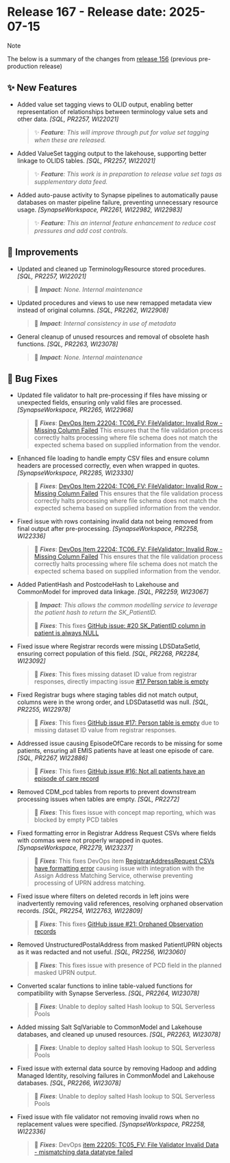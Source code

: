 # Release 167 - Release date: 2025-07-15

> [!NOTE]
> The below is a summary of the changes from [release 156](Release-156.md) (previous pre-production release)

## ✨ New Features

- Added value set tagging views to OLID output, enabling better representation of relationships between terminology value sets and other data. *[SQL, PR2257, WI22021]*
  > ✨ ***Feature**: This will improve through put for value set tagging when these are released.*

- Added ValueSet tagging output to the lakehouse, supporting better linkage to OLIDS tables. *[SQL, PR2257, WI22021]*
  > ✨ ***Feature**: This work is in preparation to release value set tags as supplementary data feed.*

- Added auto-pause activity to Synapse pipelines to automatically pause databases on master pipeline failure, preventing unnecessary resource usage. *[SynapseWorkspace, PR2261, WI22982, WI22983]*
  > ✨ ***Feature**: This an internal feature enhancement to reduce cost pressures and add cost controls.*

## 🧰 Improvements

- Updated and cleaned up TerminologyResource stored procedures. *[SQL, PR2257, WI22021]*
    > 🎯 ***Impact**: None. Internal maintenance*

- Updated procedures and views to use new remapped metadata view instead of original columns. *[SQL, PR2262, WI22908]*
    > 🎯 ***Impact**: Internal consistency in use of metadata*

- General cleanup of unused resources and removal of obsolete hash functions. *[SQL, PR2263, WI23078]*
    > 🎯 ***Impact**: None. Internal maintenance*

## 🐞 Bug Fixes

- Updated file validator to halt pre-processing if files have missing or unexpected fields, ensuring only valid files are processed. *[SynapseWorkspace, PR2265, WI22968]*
  > 🐞 ***Fixes***: [DevOps Item 22204: TC06_FV: FileValidator: Invalid Row - Missing Column Failed](https://dev.azure.com/NELAnalytics/LondonDataService/_workitems/edit/22204) This ensures that the file validation process correctly halts processing where file schema does not match the expected schema based on supplied information from the vendor.

- Enhanced file loading to handle empty CSV files and ensure column headers are processed correctly, even when wrapped in quotes. *[SynapseWorkspace, PR2285, WI23330]*
  > 🐞 ***Fixes***: [DevOps Item 22204: TC06_FV: FileValidator: Invalid Row - Missing Column Failed](https://dev.azure.com/NELAnalytics/LondonDataService/_workitems/edit/22204) This ensures that the file validation process correctly halts processing where file schema does not match the expected schema based on supplied information from the vendor.

- Fixed issue with rows containing invalid data not being removed from final output after pre-processing. *[SynapseWorkspace, PR2258, WI22336]*
  > 🐞 ***Fixes***: [DevOps Item 22204: TC06_FV: FileValidator: Invalid Row - Missing Column Failed](https://dev.azure.com/NELAnalytics/LondonDataService/_workitems/edit/22204) This ensures that the file validation process correctly halts processing where file schema does not match the expected schema based on supplied information from the vendor.

- Added PatientHash and PostcodeHash to Lakehouse and CommonModel for improved data linkage. *[SQL, PR2259, WI23067]*
  > 🎯 ***Impact**: This allows the common modelling service to leverage the patient hash to return the SK_PatientID.*
  >
  > 🐞 ***Fixes***: This fixes [GitHub issue: #20 SK_PatientID column in patient is always NULL](https://github.com/NHSISL/Datasets/issues/20)

- Fixed issue where Registrar records were missing LDSDataSetId, ensuring correct population of this field. *[SQL, PR2268, PR2284, WI23092]*
  > 🐞 ***Fixes***: This fixes missing dataset ID value from registrar responses, directly impacting issue [#17 Person table is empty](https://github.com/NHSISL/Datasets/issues/17)

- Fixed Registrar bugs where staging tables did not match output, columns were in the wrong order, and LDSDatasetId was null. *[SQL, PR2255, WI22978]*
  > 🐞 ***Fixes***: This fixes [GitHub issue #17: Person table is empty](https://github.com/NHSISL/Datasets/issues/17) due to missing dataset ID value from registrar responses.

- Addressed issue causing EpisodeOfCare records to be missing for some patients, ensuring all EMIS patients have at least one episode of care. *[SQL, PR2267, WI22886]*
  > 🐞 ***Fixes***: This fixes [GitHub issue #16: Not all patients have an episode of care record](https://github.com/NHSISL/Datasets/issues/16)

- Removed CDM_pcd tables from reports to prevent downstream processing issues when tables are empty. *[SQL, PR2272]*
  > 🐞 ***Fixes***: This fixes issue with concept map reporting, which was blocked by empty PCD tables

- Fixed formatting error in Registrar Address Request CSVs where fields with commas were not properly wrapped in quotes. *[SynapseWorkspace, PR2279, WI23237]*
    > 🐞 ***Fixes***: This fixes DevOps item [RegistrarAddressRequest CSVs have formatting error](https://dev.azure.com/NELAnalytics/LondonDataService/_workitems/edit/23237) causing issue with integration with the Assign Address Matching Service, otherwise preventing processing of UPRN address matching.

- Fixed issue where filters on deleted records in left joins were inadvertently removing valid references, resolving orphaned observation records. *[SQL, PR2254, WI22763, WI22809]*
  > 🐞 ***Fixes***: This fixes [GitHub issue #21: Orphaned Observation records](https://github.com/NHSISL/Datasets/issues/21)

- Removed UnstructuredPostalAddress from masked PatientUPRN objects as it was redacted and not useful. *[SQL, PR2256, WI23060]*
  > 🐞 ***Fixes***: This fixes issue with presence of PCD field in the planned masked UPRN output.

- Converted scalar functions to inline table-valued functions for compatibility with Synapse Serverless. *[SQL, PR2264, WI23078]*
  > 🐞 ***Fixes***: Unable to deploy salted Hash lookup to SQL Serverless Pools

- Added missing Salt SqlVariable to CommonModel and Lakehouse databases, and cleaned up unused resources. *[SQL, PR2263, WI23078]*
  > 🐞 ***Fixes***: Unable to deploy salted Hash lookup to SQL Serverless Pools

- Fixed issue with external data source by removing Hadoop and adding Managed Identity, resolving failures in CommonModel and Lakehouse databases. *[SQL, PR2266, WI23078]*
  > 🐞 ***Fixes***: Unable to deploy salted Hash lookup to SQL Serverless Pools

- Fixed issue with file validator not removing invalid rows when no replacement values were specified. *[SynapseWorkspace, PR2258, WI22336]*
  > 🐞 ***Fixes***: DevOps [item 22205: TC05_FV: File Validator Invalid Data - mismatching data datatype failed](https://dev.azure.com/NELAnalytics/LondonDataService/_workitems/edit/22205)
